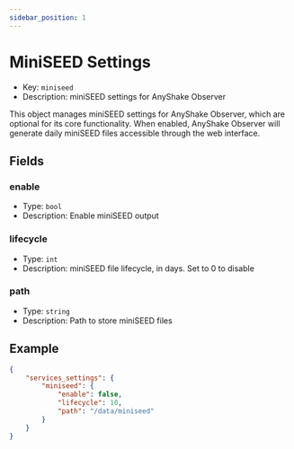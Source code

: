 ```yaml
---
sidebar_position: 1
---
```


# MiniSEED Settings

 - Key: `miniseed`
 - Description: miniSEED settings for AnyShake Observer

This object manages miniSEED settings for AnyShake Observer, which are optional for its core functionality. When enabled, AnyShake Observer will generate daily miniSEED files accessible through the web interface.

## Fields

### enable

 - Type: `bool`
 - Description: Enable miniSEED output

### lifecycle

 - Type: `int`
 - Description: miniSEED file lifecycle, in days. Set to 0 to disable

### path

 - Type: `string`
 - Description: Path to store miniSEED files

## Example

```json
{
    "services_settings": {
        "miniseed": {
            "enable": false,
            "lifecycle": 10,
            "path": "/data/miniseed"
        }
    }
}
```
